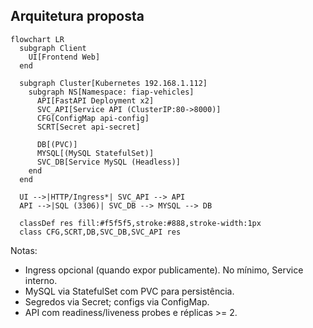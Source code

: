 ## Arquitetura proposta

```mermaid
flowchart LR
  subgraph Client
    UI[Frontend Web]
  end

  subgraph Cluster[Kubernetes 192.168.1.112]
    subgraph NS[Namespace: fiap-vehicles]
      API[FastAPI Deployment x2]
      SVC_API[Service API (ClusterIP:80->8000)]
      CFG[ConfigMap api-config]
      SCRT[Secret api-secret]

      DB[(PVC)]
      MYSQL[(MySQL StatefulSet)]
      SVC_DB[Service MySQL (Headless)]
    end
  end

  UI -->|HTTP/Ingress*| SVC_API --> API
  API -->|SQL (3306)| SVC_DB --> MYSQL --> DB

  classDef res fill:#f5f5f5,stroke:#888,stroke-width:1px
  class CFG,SCRT,DB,SVC_DB,SVC_API res
```

Notas:
- Ingress opcional (quando expor publicamente). No mínimo, Service interno.
- MySQL via StatefulSet com PVC para persistência.
- Segredos via Secret; configs via ConfigMap.
- API com readiness/liveness probes e réplicas >= 2.
